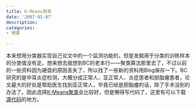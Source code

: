 ```yaml
---
title: K-Means聚类
date: '2007-01-07'
description:
categories:
- 博客

---
```

本来想用分类器实现自己论文中的一个监测功能的，但是发掘用于分类的训练样本的分类值没有定。想来想去就想到BC的老本行——聚类算法那里去了，不过以前的一些资料因为硬盘的原因丢失了，所以找了一些新的资料用Blog保存一下。BC研究的是中耳炎症检测，大概分成正常人、亚正常人、炎症患者和胆脂瘤患者，论文最大的好处是帮助医生找到亚正常人，毕竟已经是胆脂瘤的话，除了手术没别的办法了。因此选择[K-Means聚类](http://baike.baidu.com/view/31854.htm)会比较好，但是懒得写代码了，这里有可以下载[源代码](http://www.pudn.com/downloads22/sourcecode/math/detail72386.html)的地方。
